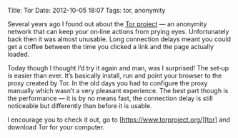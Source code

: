 Title: Tor
Date: 2012-10-05 18:07
Tags: tor, anonymity

Several years ago I found out about the [Tor project][tor] — an anonymity
network that can keep your on‐line actions from prying eyes.  Unfortunately back
then it was almost unusable.  Long connection delays meant you could get a
coffee between the time you clicked a link and the page actually loaded.

Today though I thought I’d try it again and man, was I surprised!  The set‐up is
easier than ever.  It’s basically install, run and point your browser to the
proxy created by Tor.  In the old days you had to configure the proxy manually
which wasn’t a very pleasant experience.  The best part though is the
performance — it is by no means fast, the connection delay is still noticeable
but differently than before it is usable.

I encourage you to check it out, go to [https://www.torproject.org/][tor] and
download Tor for your computer.

[tor]: https://www.torproject.org/
